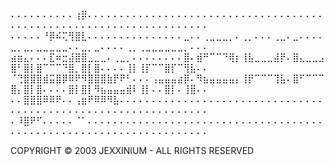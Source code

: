 ⠄⠄⠄⠄⠄⠄⠄⠄⠄⠄⢰⡿⠄⠄⠄⠄⠄⠄⠄⠄⠄⠄⠄⠄⠄⠄⠄⠄⠄⠄⠄⠄⠄⠄⠄⠄⠄⠄⠄⠄⠄⠄⠄⠄⠄⠄⠄⠄⠄⠄⠄⠄⠄⠄⠄⠄⠄⠄⠄⠄⠄⠄⠄⠄⠄⠄⠄⠄⠄⠄⠄⠄⠄⠄⠄⠄⠄⠄⠄⠄
⠄⠄⠄⠄⠄⠘⡿⠮⢍⢻⣿⣇⠄⠄⠄⠄⠄⠄⠄⠄⠄⠄⠄⠄⠄⠄⠄⣀⠄⠄⢀⣀⣀⣀⡀⠄⢀⡀⠄⠄⠄⢀⣀⠄⣀⠄⠄⠄⠄⣀⡀⣀⡀⣀⣀⣀⣀⣀⠄⠄⣀⡀⣀⠄⠄⠄⠄⢀⡀⢀⣀⣀⣀⣀⣀⣀⡀⠄⠄⠄
⣴⣶⣄⠄⠄⠄⣏⠶⣒⣼⣿⣿⣀⣀⣀⠄⢀⣀⡀⠄⠄⠄⠄⠄⠄⠄⠄⣿⠄⣾⠛⠉⠉⠙⢿⡆⢸⣧⣀⣀⣀⣼⡟⠄⣿⣄⣀⣀⣠⣿⠃⣿⡇⣿⠉⠉⠉⠙⣿⡀⣿⡇⣿⠄⠄⠄⠄⢸⡇⢸⡏⠉⠉⣿⡏⠉⢻⣧⠄⠄
⠈⢙⣿⣿⣿⣾⣭⣿⡿⠿⠟⠻⣿⣿⣿⣷⡟⠟⠃⠄⠄⠄⢠⣤⣤⣤⣴⡿⠄⠻⣦⣤⣤⣤⣤⡄⢸⡟⠉⠉⠉⢹⣧⠄⣿⠋⠉⠉⠉⣿⡄⣿⡇⣿⠄⠄⠄⠄⣿⡇⣿⡇⠻⣦⣤⣤⣤⣾⠇⢸⡇⠄⠄⣿⡇⠄⢸⣿⠄⠄
⠄⠄⣿⣿⣿⠿⠿⠟⠄⠄⢠⣶⠟⠿⠿⠻⣧⠄⠄⠄⠄⠄⠄⠄⠄⠄⠄⠄⠄⠄⠄⠄⠄⠄⠄⠄⠄⠄⠄⠄⠄⠄⠄⠄⠄⠄⠄⠄⠄⠄⠄⠄⠄⠄⠄⠄⠄⠄⠄⠄⠄⠄⠄⠄⠄⠄⠄⠄⠄⠄⠄⠄⠄⠄⠄⠄⠄⠄⠄⠄
⠄⠸⣿⠟⠋⠄⠄⠄⠄⠄⠈⠁⠄⠄⠄⠄⠄⠄⠄⠄⠄⠄⠄⠄⠄⠄⠄⠄⠄⠄⠄⠄⠄⠄⠄⠄⠄⠄⠄⠄⠄⠄⠄⠄⠄⠄⠄⠄⠄⠄⠄⠄⠄⠄⠄⠄⠄⠄⠄⠄⠄⠄⠄⠄⠄⠄⠄⠄⠄⠄⠄⠄⠄⠄⠄⠄⠄⠄⠄⠄


COPYRIGHT © 2003 JEXXINIUM - ALL RIGHTS RESERVED
